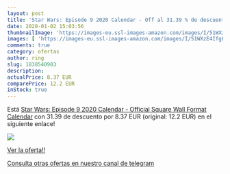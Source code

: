 ```yaml
---
layout: post
title: 'Star Wars: Episode 9 2020 Calendar - Off al 31.39 % de descuento'
date: 2020-01-02 15:03:56
thumbnailImage: 'https://images-eu.ssl-images-amazon.com/images/I/51WXzE4IfgL._SL200_.jpg'
images: [ 'https://images-eu.ssl-images-amazon.com/images/I/51WXzE4IfgL._SL200_.jpg' ]
comments: true
category: ofertas
author: ring
slug: 1838540903
description:
actualPrice: 8.37 EUR
comparePrice: 12.2 EUR
inStock: true
---
```


Está [Star Wars: Episode 9 2020 Calendar - Official Square Wall Format Calendar](https://www.amazon.com/dp/1838540903/?tag=redken08-20) con 31.39 de descuento por 8.37 EUR (original: 12.2 EUR) en el siguiente enlace!

[![](https://images-eu.ssl-images-amazon.com/images/I/51WXzE4IfgL._SL200_.jpg)](https://www.amazon.com/dp/1838540903/?tag=redken08-20)

[Ver la oferta!!](https://www.amazon.com/dp/1838540903/?tag=redken08-20)

[Consulta otras ofertas en nuestro canal de telegram](https://t.me/s/ofertas25)
